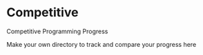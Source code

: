 # Competitive
Competitive Programming Progress

Make your own directory to track and compare your progress here